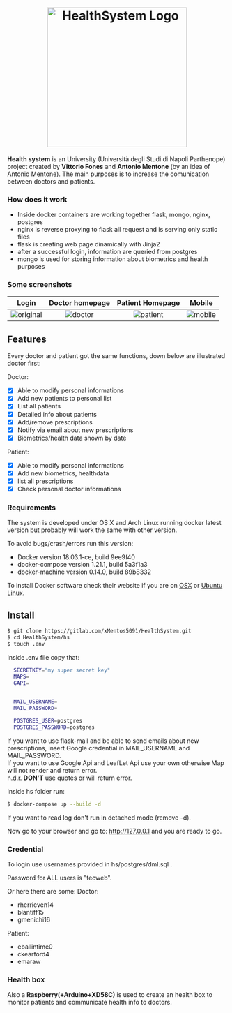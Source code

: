 <h1 align="center"><img alt="HealthSystem Logo" src="https://imgur nostro logo " width="320"></h1>


**Health system** is an University (Università degli Studi di Napoli Parthenope) project created by **Vittorio Fones** and **Antonio Mentone** (by an idea of Antonio Mentone).
The main purposes is to increase the comunication between doctors and patients.

### How does it work
* Inside docker containers are working together flask, mongo, nginx, postgres
* nginx is reverse proxying to flask all request and is serving only static files
* flask is creating web page dinamically with Jinja2
* after a successful login, information are queried from postgres
* mongo is used for storing information about biometrics and health purposes


### Some screenshots
| Login | Doctor homepage | Patient Homepage | Mobile
|:--:|:--:|:--:|:--:|
| ![original](https://i.imgur.com/YUOX97u.png) | ![doctor](https://i.imgur.com/5V0xxpP.png) | ![patient](https://i.imgur.com/QaVCYuP.png) | ![mobile](https://i.imgur.com/Sr4sSHd.jpg) |

## Features
Every doctor and patient got the same functions, down below are illustrated doctor first:

Doctor:
- [x] Able to modify personal informations
- [x] Add new patients to personal list
- [x] List all patients
- [x] Detailed info about patients  
- [x] Add/remove prescriptions
- [x] Notify via email about new prescriptions
- [x] Biometrics/health data shown by date

Patient:
- [x] Able to modify personal informations
- [x] Add new biometrics, healthdata
- [x] list all prescriptions
- [x] Check personal doctor informations

### Requirements
The system is developed under OS X and Arch Linux running docker latest version but probably will work the same with other version.

To avoid bugs/crash/errors run this version:

* Docker version 18.03.1-ce, build 9ee9f40
* docker-compose version 1.21.1, build 5a3f1a3
* docker-machine version 0.14.0, build 89b8332

To install Docker software check their website if you are on [OSX](https://docs.docker.com/docker-for-mac/install/) or [Ubuntu Linux](https://docs.docker.com/install/linux/docker-ce/ubuntu/).

## Install

```bash
$ git clone https://gitlab.com/xMentos5091/HealthSystem.git
$ cd HealthSystem/hs
$ touch .env
```

Inside .env file copy that:

```bash
  SECRETKEY="my super secret key"
  MAPS=
  GAPI=


  MAIL_USERNAME=
  MAIL_PASSWORD=

  POSTGRES_USER=postgres
  POSTGRES_PASSWORD=postgres
```

If you want to use flask-mail and be able to send emails about new prescriptions, insert Google credential in MAIL_USERNAME and MAIL_PASSWORD.<br>
If you want to use Google Api and LeafLet Api use your own otherwise Map will not render and return error.<br>
n.d.r. **DON'T** use quotes or will return error.

Inside hs folder run:
```bash
$ docker-compose up --build -d
```
If you want to read log don't run in detached mode (remove -d).

Now go to your browser and go to: http://127.0.0.1 and you are ready to go.

### Credential
To login use usernames provided in hs/postgres/dml.sql .

Password for ALL users is "tecweb".

Or here there are some:
Doctor:
* rherrieven14
* blantiff15
* gmenichi16

Patient:
* eballintime0
* ckearford4
* emaraw

### Health box
Also a **Raspberry(+Arduino+XD58C)** is used to create an health box to monitor patients and communicate health info to doctors.

